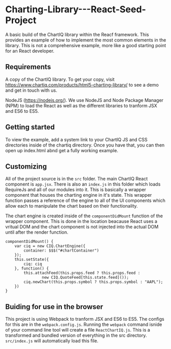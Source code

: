 # Charting-Library---React-Seed-Project

A basic build of the ChartIQ library within the Reacf framework. This provides an example of how to implement the most common elements in the library. This is not a comprehensive example, more like a good starting point for an React developer.

## Requirements

A copy of the ChartIQ library. To get your copy, visit https://www.chartiq.com/products/html5-charting-library/ to see a demo and get in touch with us.

NodeJS (https://nodejs.org/). We use NodeJS and Node Package Manager (NPM) to load the React as well as the different libraries to tranform JSX and ES6 to ES5.

## Getting started

To view the example, add a system link to your ChartIQ JS and CSS directories inside of the chartiq directory. Once you have that, you can then open up index.html abnd get a fully working example.

## Customizing 
All of the project source is in the ```src``` folder. The main ChartIQ React component is ```app.jsx```. There is also an ```index.js``` in this folder which loads RequireJs and all of our modules into it. This is basically a wrapper component that houses the charting engine in it's state. This wrapper function passes a reference of the engine to all of the UI components which allow each to manipulate the chart based on their functionality. 

The chart engine is created inside of the ```componentDidMount``` function of the wrapper component. This is done in the location beacause React uses a vritual DOM and the chart component is not injected into the actual DOM until after the render function.
``` 
componentDidMount() {
    var ciq = new CIQ.ChartEngine({
        container: $$$("#chartContainer")
    });
    this.setState({
        ciq: ciq
    }, function() {
        this.attachFeed(this.props.feed ? this.props.feed : 
                new CIQ.QuoteFeed[this.state.feed]());
        ciq.newChart(this.props.symbol ? this.props.symbol : "AAPL");
    })
}
```


## Buiding for use in the browser

This project is using Webpack to tranform JSX and ES6 to ES5. The configs for this are in the ```webpack.config.js```. Running the ```webpack``` command isnide of your command line tool will create a file ```ReactChartIQ.js```. This is a transformed and bundled version of everything in the src directory. ```src/index.js``` will automatically load this file.

